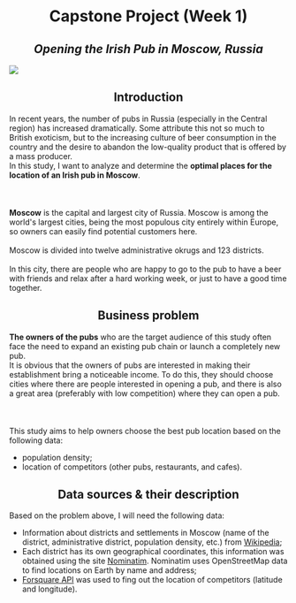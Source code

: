 # <center> Capstone Project (Week 1) </center>

## <center> *Opening the Irish Pub in Moscow, Russia* </center>

<img src="https://irishpapaspub.ru/wp-content/uploads/2017/05/about-us-2.jpg">

## <center> Introduction </center>

In recent years, the number of pubs in Russia (especially in the Central region) has increased dramatically. Some attribute this not so much to British exoticism, but to the increasing culture of beer consumption in the country and the desire to abandon the low-quality product that is offered by a mass producer.
<br>In this study, I want to analyze and determine the **optimal places for the location of an Irish pub in Moscow**.</br>
<br></br>
<br>**Moscow** is the capital and largest city of Russia. Moscow is among the world's largest cities, being the most populous city entirely within Europe, so owners can easily find potential customers here. </br>
<br>Moscow is divided into twelve administrative okrugs and 123 districts. </br>
<br> In this city, there are people who are happy to go to the pub to have a beer with friends and relax after a hard working week, or just to have a good time together.</br>

## <center> Business problem </center>

**The owners of the pubs**  who are the target audience of this study often face the need to expand an existing pub chain or launch a completely new pub.
<br>It is obvious that the owners of pubs are interested in making their establishment bring a noticeable income. To do this, they should choose cities where there are people interested in opening a pub, and there is also a great area (preferably with low competition) where they can open a pub.</br>
<br></br>
<br> This study aims to help owners choose the best pub location based on the following data:</br> 
* population density; 
* location of competitors (other pubs, restaurants, and cafes).

## <center> Data sources & their description </center>

Based on the problem above, I will need the following data:
* Information about districts and settlements in Moscow (name of the district, administrative district, population density, etc.) from <a href="https://ru.wikipedia.org/wiki/%D0%A1%D0%BF%D0%B8%D1%81%D0%BE%D0%BA_%D1%80%D0%B0%D0%B9%D0%BE%D0%BD%D0%BE%D0%B2_%D0%B8_%D0%BF%D0%BE%D1%81%D0%B5%D0%BB%D0%B5%D0%BD%D0%B8%D0%B9_%D0%9C%D0%BE%D1%81%D0%BA%D0%B2%D1%8B">Wikipedia</a>;
* Each district has its own geographical coordinates, this information was obtained using the site <a href="https://nominatim.openstreetmap.org/ui/search.html">Nominatim</a>. Nominatim uses OpenStreetMap data to find locations on Earth by name and address;
* <a href="https://ru.foursquare.com/">Forsquare API</a> was used to fing out the location of competitors (latitude and longitude).
